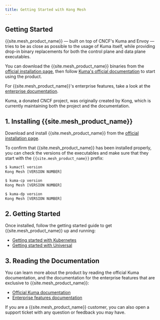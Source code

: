 ```yaml
---
title: Getting Started with Kong Mesh
---
```


## Getting Started

{{site.mesh_product_name}} &mdash; built on top of CNCF's Kuma and Envoy &mdash;
 tries to be as close as possible to the usage of Kuma itself, while providing
 drop-in binary replacements for both the control plane and data plane
 executables.

You can download the {{site.mesh_product_name}} binaries from the
[official installation page](/mesh/{{page.kong_version}}/install), then follow
[Kuma's official documentation](https://kuma.io/docs) to start using the product.

For {{site.mesh_product_name}}'s enterprise features, take a look at the
[enterprise documentation](/mesh/{{page.kong_version}}/features).

<div class="alert alert-ee blue">
   Kuma, a donated CNCF project, was originally created by Kong, which is
   currently maintaining both the project and the documentation.
</div>

## 1. Installing {{site.mesh_product_name}}

Download and install {{site.mesh_product_name}} from the
[official installation page](/mesh/{{page.kong_version}}/install).

To confirm that {{site.mesh_product_name}} has been installed properly, you
can check the versions of the executables and make sure that they start with
the `{{site.mesh_product_name}}` prefix:

```sh
$ kumactl version
Kong Mesh [VERSION NUMBER]

$ kuma-cp version
Kong Mesh [VERSION NUMBER]

$ kuma-dp version
Kong Mesh [VERSION NUMBER]
```

## 2. Getting Started

Once installed, follow the getting started guide to get
{{site.mesh_product_name}} up and running:

* [Getting started with Kubernetes](https://kuma.io/docs/latest/quickstart/kubernetes/)
* [Getting started with Universal](https://kuma.io/docs/latest/quickstart/universal/)

## 3. Reading the Documentation

You can learn more about the product by reading the official Kuma documentation,
and the documentation for the enterprise features that are exclusive to
{{site.mesh_product_name}}:

* [Official Kuma documentation](https://kuma.io/docs/)
* [Enterprise features documentation](/mesh/{{page.kong_version}}/features)

If you are a {{site.mesh_product_name}} customer, you can also open a support
ticket with any question or feedback you may have.
